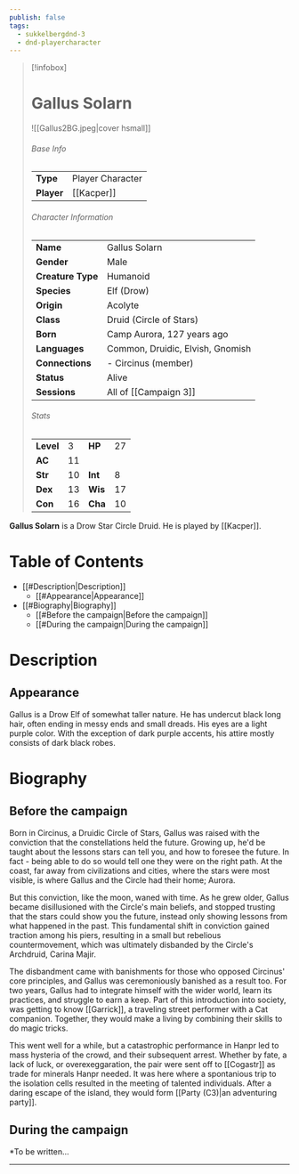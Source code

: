 ```yaml
---
publish: false
tags:
  - sukkelbergdnd-3
  - dnd-playercharacter
---
```

> [!infobox]  
> # Gallus Solarn
> ![[Gallus2BG.jpeg|cover hsmall]]  
> ###### Base Info
> | | |  
> |---|---|  
> | **Type** | Player Character |
> | **Player** | [[Kacper]] |
> ###### Character Information  
> | | |  
> |---|---|  
> | **Name** | Gallus Solarn |
> | **Gender** | Male | 
> | **Creature Type** | Humanoid |
> | **Species** | Elf (Drow) |  
> | **Origin** | Acolyte |
> | **Class** | Druid (Circle of Stars) |  
> | **Born** | Camp Aurora, 127 years ago |  
> | **Languages** | Common, Druidic, Elvish, Gnomish |  
> | **Connections** | - Circinus (member) |
> | **Status** | Alive |
> | **Sessions** | All of [[Campaign 3]] |
> ###### Stats
> | | | | |
> |---|---|---|---|
> | **Level** | 3 | **HP** | 27 |
> | **AC** | 11 | | |
> | **Str** | 10 | **Int** | 8 |
> | **Dex** | 13 | **Wis** | 17 |
> | **Con** | 16 | **Cha** | 10 |

**Gallus Solarn** is a Drow Star Circle Druid. He is played by [[Kacper]]. 
# Table of Contents
- [[#Description|Description]]
	- [[#Appearance|Appearance]]
- [[#Biography|Biography]]
	- [[#Before the campaign|Before the campaign]]
	- [[#During the campaign|During the campaign]]
# Description
## Appearance
Gallus is a Drow Elf of somewhat taller nature. He has undercut black long hair, often ending in messy ends and small dreads. His eyes are a light purple color. With the exception of dark purple accents, his attire mostly consists of dark black robes.
# Biography
## Before the campaign
Born in Circinus, a Druidic Circle of Stars, Gallus was raised with the conviction that the constellations held the future. Growing up, he'd be taught about the lessons stars can tell you, and how to foresee the future. In fact - being able to do so would tell one they were on the right path. At the coast, far away from civilizations and cities, where the stars were most visible, is where Gallus and the Circle had their home; Aurora. 

But this conviction, like the moon, waned with time. As he grew older, Gallus became disillusioned with the Circle's main beliefs, and stopped trusting that the stars could show you the future, instead only showing lessons from what happened in the past. This fundamental shift in conviction gained traction among his piers, resulting in a small but rebelious countermovement, which was ultimately disbanded by the Circle's Archdruid, Carina Majir.

The disbandment came with banishments for those who opposed Circinus' core principles, and Gallus was ceremoniously banished as a result too. For two years, Gallus had to integrate himself with the wider world, learn its practices, and struggle to earn a keep. Part of this introduction into society, was getting to know [[Garrick]], a traveling street performer with a Cat companion. Together, they would make a living by combining their skills to do magic tricks.

This went well for a while, but a catastrophic performance in Hanpr led to mass hysteria of the crowd, and their subsequent arrest. Whether by fate, a lack of luck, or overexeggaration, the pair were sent off to [[Cogastr]] as trade for minerals Hanpr needed. It was here where a spontanious trip to the isolation cells resulted in the meeting of talented individuals. After a daring escape of the island, they would form [[Party (C3)|an adventuring party]].
## During the campaign
*To be written...
***
